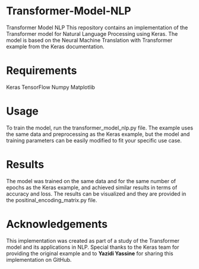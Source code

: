 # Transformer-Model-NLP
Transformer Model NLP
This repository contains an implementation of the Transformer model for Natural Language Processing using Keras.
The model is based on the Neural Machine Translation with Transformer example from the Keras documentation.

# Requirements
  Keras
  TensorFlow
  Numpy
  Matplotlib
  
# Usage
To train the model, run the transformer_model_nlp.py file. The example uses the same data and preprocessing as the Keras
example, but the model and training parameters can be easily modified to fit your specific use case.

# Results
The model was trained on the same data and for the same number of epochs as the Keras example, and achieved similar 
results in terms of accuracy and loss. The results can be visualized and they are provided in the positinal_encoding_matrix.py file.

# Acknowledgements
This implementation was created as part of a study of the Transformer model and its applications in NLP. 
Special thanks to the Keras team for providing the original example and to **Yazidi Yassine** for sharing this implementation on GitHub.
